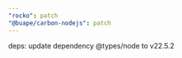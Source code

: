 ```yaml
---
"rocko": patch
"@buape/carbon-nodejs": patch
---
```


deps: update dependency @types/node to v22.5.2
